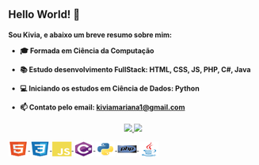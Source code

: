   <h2>Hello World! 👋</h2>

  
 <h4> Sou Kivia, e abaixo um breve resumo sobre mim: 
  
- 🎓 Formada em Ciência da Computação
- 📚 Estudo desenvolvimento FullStack: HTML, CSS, JS, PHP, C#, Java
- 💻 Iniciando os estudos em Ciência de Dados: Python
- 📫 Contato pelo email: kiviamariana1@gmail.com </h4>

  <div align="center">
  <a href="https://github.com/kiviaribeiro">
  <img height="180em" src="https://github-readme-stats.vercel.app/api?username=kiviaribeiro&show_icons=true&theme=dracula&include_all_commits=true&count_private=true"/>
  <img height="180em" src="https://github-readme-stats.vercel.app/api/top-langs/?username=kiviaribeiro&layout=compact&langs_count=7&theme=dracula"/>
</div>
  <div style="display: inline_block"><br>
  <img align="center" alt="Kivia-HTML" height="30" width="40" src="https://raw.githubusercontent.com/devicons/devicon/master/icons/html5/html5-original.svg">
  <img align="center" alt="Kivia-CSS" height="30" width="40" src="https://raw.githubusercontent.com/devicons/devicon/master/icons/css3/css3-original.svg">
  <img align="center" alt="Kivia-Js" height="30" width="40" src="https://raw.githubusercontent.com/devicons/devicon/master/icons/javascript/javascript-plain.svg">
  <img align="center" alt="Kivia-Csharp" height="30" width="40" src="https://raw.githubusercontent.com/devicons/devicon/master/icons/csharp/csharp-original.svg">
  <img align="center" alt="Kivia-Python" height="30" width="40" src="https://raw.githubusercontent.com/devicons/devicon/master/icons/python/python-original.svg">
  <img align="center" alt="Kivia-PHP" height="30" width="40" src="https://raw.githubusercontent.com/devicons/devicon/master/icons/php/php-original.svg">
  <img align="center" alt="Kivia-Python" height="30" width="40" src="https://raw.githubusercontent.com/devicons/devicon/master/icons/java/java-original.svg">
 
</div>


